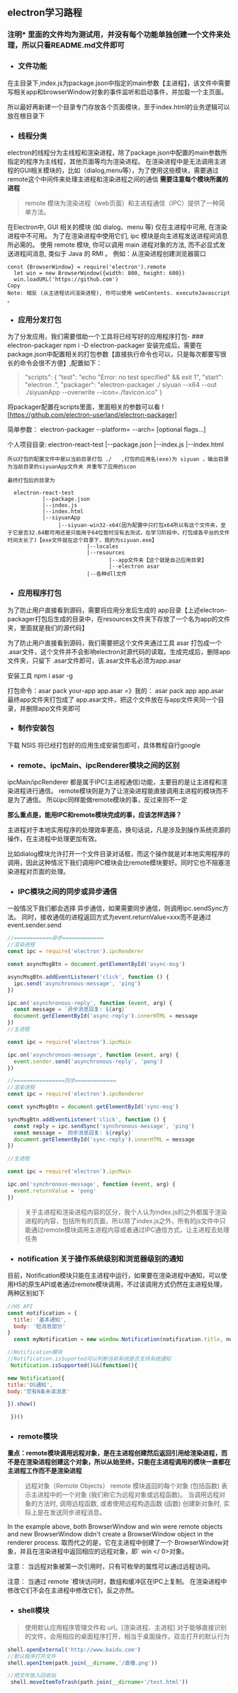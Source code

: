 ## electron学习路程 

### 注明* 里面的文件均为测试用，并没有每个功能单独创建一个文件来处理，所以只看README.md文件即可

- ### 文件功能

在主目录下,index.js为package.json中指定的main参数【主进程】，该文件中需要写相关app和browserWindow对象的事件监听和启动事件，并加载一个主页面。

所以最好再新建一个目录专门存放各个页面模块，至于index.html的业务逻辑可以放在根目录下


- ### 线程分类

electron的线程分为主线程和渲染进程，除了package.json中配置的main参数所指定的程序为主线程，其他页面等均为渲染进程。
在渲染进程中是无法调用主进程的GUI相关模块的，比如（dialog,menu等），为了使用这些模块，需要通过remote这个中间件来处理主进程和渲染进程之间的通信
**需要注意每个模块所属的进程**

>remote 模块为渲染进程（web页面）和主进程通信（IPC）提供了一种简单方法。

在Electron中, GUI 相关的模块 (如 dialog、menu 等) 仅在主进程中可用, 在渲染进程中不可用。 为了在渲染进程中使用它们, ipc 模块是向主进程发送进程间消息所必需的。 使用 remote 模块, 你可以调用 main 进程对象的方法, 而不必显式发送进程间消息, 类似于 Java 的 RMI 。
例如：从渲染进程创建浏览器窗口
```
const {BrowserWindow} = require('electron').remote
  let win = new BrowserWindow({width: 800, height: 600})
  win.loadURL('https://github.com')
Copy
Note: 相反 (从主进程访问渲染进程), 你可以使用 webContents. executeJavascript 。

```
- ### 应用分发打包

为了分发应用，我们需要借助一个工具将已经写好的应用程序打包- ### electron-packager
npm i -D electron-packager 
安装完成后，需要在package.json中配置相关的打包参数【直接执行命令也可以，只是每次都要写很长的命令会很不方便】,配置如下：

> "scripts": {
    "test": "echo \"Error: no test specified\" && exit 1",
    "start": "electron .",
    "packager": "electron-packager ./ siyuan --x64 --out ./siyuanApp --overwrite --icon=./favicon.ico"
  }

  将packager配置在scripts里面，里面相关的参数可以看
  ![https://github.com/electron-userland/electron-packager]

简单参数：
  electron-packager <sourcedir> <appname> --platform=<platform> --arch=<arch> [optional flags...]


  个人项目目录:
  electron-react-test
               |--package.json
               |--index.js
               |--index.html

    所以打包的配置文件中是以当前目录打包 ./   ,打包的应用名(exe)为 siyuan ，输出目录为当前目录的siyuanApp文件夹 并重写了应用的icon

    最终打包后的目录为

      electron-react-test
               |--package.json
               |--index.js
               |--index.html
               |--siyuanApp
                    |--siyuan-win32-x64(因为配置中只打包x64所以有这个文件夹，至于它是否32.64都可用还是只能用于64位暂时没有去测试，在学习阶段中，打包成各平台的文件时间太长了)【exe文件就在这个目录下，我的为siyuan.exe】
                             |--locales
                             |--resources
                                    |--app文件夹【这个就是自己应用目录】
                                    |--electron asar
                             |--各种dll文件


- ### 应用程序打包

为了防止用户直接看到源码，需要将应用分发后生成的  app目录【上述electron-packager打包后生成的目录中，在resources文件夹下存放了一个名为app的文件夹，里面就是我们的源代码】

为了防止用户直接看到源码，我们需要把这个文件夹通过工具 asar 打包成一个 .asar文件，这个文件并不会影响electron对源代码的读取。生成完成后，删除app文件夹，只留下  .asar文件即可，该.asar文件名必须为app.asar

安装工具  npm i asar -g

打包命令：asar pack your-app app.asar    =》我的： asar pack app app.asar 
最终app文件夹打包成了 app.asar文件，把这个文件放在与app文件夹同一个目录，并删除app文件夹即可


- ### 制作安装包

下载 NSIS 将已经打包好的应用生成安装包即可，具体教程自行google


- ### remote、ipcMain、ipcRenderer模块之间的区别

ipcMain/ipcRenderer 都是属于IPC(主进程通信)功能，主要目的是让主进程和渲染进程进行通信。
remote模块则是为了让渲染进程能直接调用主进程的模块而不是为了通信。
所以ipc同样能做remote模块的事，反过来则不一定

**那么重点是，能用IPC和remote模块完成的事，应该怎样选择？**

主进程对于本地实用程序的处理效率更高，换句话说，凡是涉及到操作系统资源的操作，在主进程中处理更加有效。

比如dialog模块允许打开一个文件目录对话框，而这个操作就是对本地实用程序的调用，因此这种情况下我们调用IPC模块会比remote模块要好。同时它也不阻塞渲染进程对页面的处理。

- ### IPC模块之间的同步或异步通信

一般情况下我们都会选择 异步通信，如果需要同步通信，则调用ipc.sendSync方法。
同时，接收通信的进程返回方式为event.returnValue=xxx而不是通过 event.sender.send 

```javascript
//============异步=============
//渲染进程
const ipc = require('electron').ipcRenderer

const asyncMsgBtn = document.getElementById('async-msg')

asyncMsgBtn.addEventListener('click', function () {
  ipc.send('asynchronous-message', 'ping')
})

ipc.on('asynchronous-reply', function (event, arg) {
  const message = `异步消息回复: ${arg}`
  document.getElementById('async-reply').innerHTML = message
})
//主进程

const ipc = require('electron').ipcMain

ipc.on('asynchronous-message', function (event, arg) {
  event.sender.send('asynchronous-reply', 'pong')
})
```



```javascript
//================同步=============
//渲染进程
const ipc = require('electron').ipcRenderer

const syncMsgBtn = document.getElementById('sync-msg')

syncMsgBtn.addEventListener('click', function () {
  const reply = ipc.sendSync('synchronous-message', 'ping')
  const message = `同步消息回复: ${reply}`
  document.getElementById('sync-reply').innerHTML = message
})

//主进程

const ipc = require('electron').ipcMain

ipc.on('synchronous-message', function (event, arg) {
  event.returnValue = 'pong'
})
```

>关于主进程和渲染进程内容的区分，我个人认为index.js的之外都属于渲染进程的内容，包括所有的页面，所以除了index.js之外，所有的js文件中只能通过remote模块调用主进程内容或者通过IPC通信方式，让主进程去处理任务


- ### notification 关于操作系统级别和浏览器级别的通知

目前，Notification模块只能在主进程中运行，如果要在渲染进程中通知，可以使用H5的原生API或者通过remote模块调用，不过该调用方式仍然在主进程处理，两种区别如下

```javascript
//H5 API
const notification = {
  title: '基本通知',
  body: '短消息部分'
}
  const myNotification = new window.Notification(notification.title, notification)

//Notification模块
//Notification.isSuported可以判断当前系统是否支持系统通知 
 Notification.isSupported()&&(function(){

new Notification({
title:'OS通知',
body:'您有N条未读消息'

}).show()

 })()

```


- ### remote模块
**重点：remote模块调用远程对象，是在主进程创建然后返回引用给渲染进程，而不是在渲染进程创建这个对象，所以从始至终，只能在主进程调用的模块一直都在主进程工作而不是渲染进程**

>远程对象（Remote Objects）
remote 模块返回的每个对象 (包括函数) 表示主进程中的一个对象 (我们称它为远程对象或远程函数)。 当调用远程对象的方法时, 调用远程函数, 或者使用远程构造函数 (函数) 创建新对象时, 实际上是在发送同步进程消息。

In the example above, both BrowserWindow and win were remote objects and new BrowserWindow didn't create a BrowserWindow object in the renderer process. 取而代之的是，它在主进程中创建了一个 BrowserWindow对象，并且在渲染进程中返回相应的远程对象，即` win </ 0>对象。

注意： 当远程对象被第一次引用时，只有可枚举的属性可以通过远程访问。

注意： 当通过 remote `模块访问时，数组和缓冲区在IPC上复制。 在渲染进程中修改它们不会在主进程中修改它们，反之亦然。 


- ### shell模块

>使用默认应用程序管理文件和 url。[渲染进程、主进程]
对于能够直接识别的文件，会用相应的桌面程序打开，相当于桌面操作，双击打开的默认行为

```javascript
shell.openExternal('http://www.baidu.com')
//默认程序打开文件
shell.openItem(path.join(__dirname,'/直播.png'))

//把文件放入回收站
 shell.moveItemToTrash(path.join(__dirname+'/test.html'))


```


